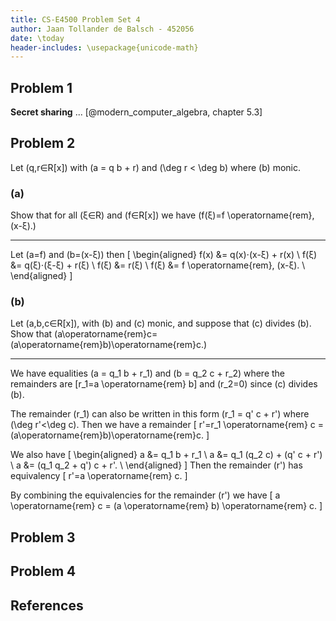 ```yaml
---
title: CS-E4500 Problem Set 4
author: Jaan Tollander de Balsch - 452056
date: \today
header-includes: \usepackage{unicode-math}
---
```


## Problem 1
**Secret sharing** ... [@modern_computer_algebra, chapter 5.3]


## Problem 2
Let \(q,r∈R[x]\) with \(a = q b + r\) and \(\deg r < \deg b\) where \(b\) monic.

### (a)
Show that for all \(ξ∈R\) and \(f∈R[x]\) we have \(f(ξ)=f \operatorname{rem}\,(x-ξ).\)

---

Let \(a=f\) and \(b=(x-ξ)\) then
\[
\begin{aligned}
f(x) &= q(x)⋅(x-ξ) + r(x) \\
f(ξ) &= q(ξ)⋅(ξ-ξ) + r(ξ) \\
f(ξ) &= r(ξ) \\
f(ξ) &= f \operatorname{rem}\, (x-ξ). \\
\end{aligned}
\]

### (b)
Let \(a,b,c∈R[x]\), with \(b\) and \(c\) monic, and suppose that \(c\) divides \(b\). Show that \(a\operatorname{rem}c=(a\operatorname{rem}b)\operatorname{rem}c.\)

---

We have equalities \(a = q_1 b + r_1\) and
\(b = q_2 c + r_2\) where the remainders are \[r_1=a \operatorname{rem} b\] and \(r_2=0\) since \(c\) divides \(b\).

The remainder \(r_1\) can also be written in this form \(r_1 = q' c + r'\) where \(\deg r'<\deg c\). Then we have a remainder
\[
r'=r_1 \operatorname{rem} c = (a\operatorname{rem}b)\operatorname{rem}c.
\]

We also have
\[
\begin{aligned}
a &= q_1 b + r_1 \\
a &= q_1 (q_2 c) + (q' c + r') \\
a &= (q_1 q_2 + q') c + r'. \\
\end{aligned}
\]
Then the remainder \(r'\) has equivalency
\[
r'=a \operatorname{rem} c.
\]

By combining the equivalencies for the remainder \(r'\) we have
\[
a \operatorname{rem} c = (a \operatorname{rem} b) \operatorname{rem} c.
\]


## Problem 3
## Problem 4
## References
